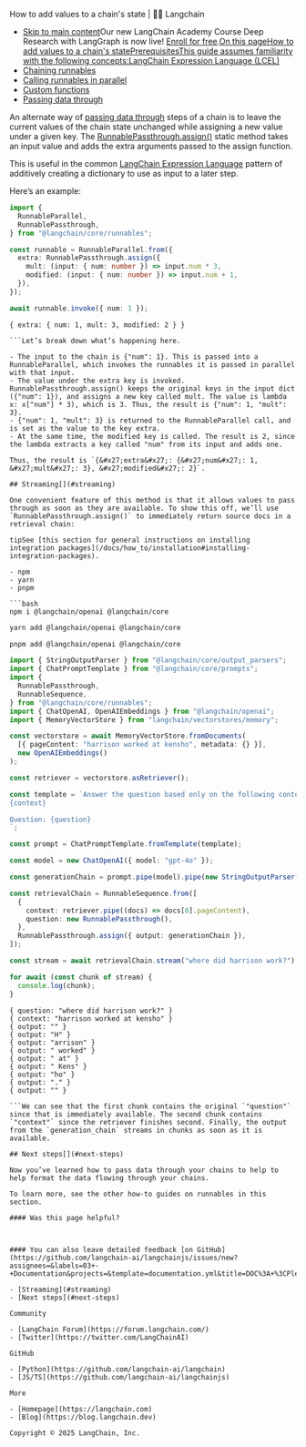 How to add values to a chain&#x27;s state | 🦜️🔗 Langchain
- [Skip to main content](#__docusaurus_skipToContent_fallback)Our new LangChain Academy Course Deep Research with LangGraph is now live! [Enroll for free](https://academy.langchain.com/courses/deep-research-with-langgraph/?utm_medium=internal&utm_source=docs&utm_campaign=q3-2025_deep-research-course_co).[On this pageHow to add values to a chain&#x27;s statePrerequisitesThis guide assumes familiarity with the following concepts:LangChain Expression Language (LCEL)](/docs/concepts/lcel)
- [Chaining runnables](/docs/how_to/sequence/)
- [Calling runnables in parallel](/docs/how_to/parallel/)
- [Custom functions](/docs/how_to/functions/)
- [Passing data through](/docs/how_to/passthrough)

An alternate way of [passing data through](/docs/how_to/passthrough) steps of a chain is to leave the current values of the chain state unchanged while assigning a new value under a given key. The [RunnablePassthrough.assign()](https://api.js.langchain.com/classes/langchain_core.runnables.RunnablePassthrough.html#assign-2) static method takes an input value and adds the extra arguments passed to the assign function.

This is useful in the common [LangChain Expression Language](/docs/concepts/lcel) pattern of additively creating a dictionary to use as input to a later step.

Here’s an example:

```typescript
import {
  RunnableParallel,
  RunnablePassthrough,
} from "@langchain/core/runnables";

const runnable = RunnableParallel.from({
  extra: RunnablePassthrough.assign({
    mult: (input: { num: number }) => input.num * 3,
    modified: (input: { num: number }) => input.num + 1,
  }),
});

await runnable.invoke({ num: 1 });

```

```text
{ extra: { num: 1, mult: 3, modified: 2 } }

```Let’s break down what’s happening here.

- The input to the chain is {"num": 1}. This is passed into a RunnableParallel, which invokes the runnables it is passed in parallel with that input.
- The value under the extra key is invoked. RunnablePassthrough.assign() keeps the original keys in the input dict ({"num": 1}), and assigns a new key called mult. The value is lambda x: x["num"] * 3), which is 3. Thus, the result is {"num": 1, "mult": 3}.
- {"num": 1, "mult": 3} is returned to the RunnableParallel call, and is set as the value to the key extra.
- At the same time, the modified key is called. The result is 2, since the lambda extracts a key called "num" from its input and adds one.

Thus, the result is `{&#x27;extra&#x27;: {&#x27;num&#x27;: 1, &#x27;mult&#x27;: 3}, &#x27;modified&#x27;: 2}`.

## Streaming[​](#streaming)

One convenient feature of this method is that it allows values to pass through as soon as they are available. To show this off, we’ll use `RunnablePassthrough.assign()` to immediately return source docs in a retrieval chain:

tipSee [this section for general instructions on installing integration packages](/docs/how_to/installation#installing-integration-packages).

- npm
- yarn
- pnpm

```bash
npm i @langchain/openai @langchain/core

```

```bash
yarn add @langchain/openai @langchain/core

```

```bash
pnpm add @langchain/openai @langchain/core

```

```typescript
import { StringOutputParser } from "@langchain/core/output_parsers";
import { ChatPromptTemplate } from "@langchain/core/prompts";
import {
  RunnablePassthrough,
  RunnableSequence,
} from "@langchain/core/runnables";
import { ChatOpenAI, OpenAIEmbeddings } from "@langchain/openai";
import { MemoryVectorStore } from "langchain/vectorstores/memory";

const vectorstore = await MemoryVectorStore.fromDocuments(
  [{ pageContent: "harrison worked at kensho", metadata: {} }],
  new OpenAIEmbeddings()
);

const retriever = vectorstore.asRetriever();

const template = `Answer the question based only on the following context:
{context}

Question: {question}
`;

const prompt = ChatPromptTemplate.fromTemplate(template);

const model = new ChatOpenAI({ model: "gpt-4o" });

const generationChain = prompt.pipe(model).pipe(new StringOutputParser());

const retrievalChain = RunnableSequence.from([
  {
    context: retriever.pipe((docs) => docs[0].pageContent),
    question: new RunnablePassthrough(),
  },
  RunnablePassthrough.assign({ output: generationChain }),
]);

const stream = await retrievalChain.stream("where did harrison work?");

for await (const chunk of stream) {
  console.log(chunk);
}

```

```text
{ question: "where did harrison work?" }
{ context: "harrison worked at kensho" }
{ output: "" }
{ output: "H" }
{ output: "arrison" }
{ output: " worked" }
{ output: " at" }
{ output: " Kens" }
{ output: "ho" }
{ output: "." }
{ output: "" }

```We can see that the first chunk contains the original `"question"` since that is immediately available. The second chunk contains `"context"` since the retriever finishes second. Finally, the output from the `generation_chain` streams in chunks as soon as it is available.

## Next steps[​](#next-steps)

Now you’ve learned how to pass data through your chains to help to help format the data flowing through your chains.

To learn more, see the other how-to guides on runnables in this section.

#### Was this page helpful?



#### You can also leave detailed feedback [on GitHub](https://github.com/langchain-ai/langchainjs/issues/new?assignees=&labels=03+-+Documentation&projects=&template=documentation.yml&title=DOC%3A+%3CPlease+write+a+comprehensive+title+after+the+%27DOC%3A+%27+prefix%3E).

- [Streaming](#streaming)
- [Next steps](#next-steps)

Community

- [LangChain Forum](https://forum.langchain.com/)
- [Twitter](https://twitter.com/LangChainAI)

GitHub

- [Python](https://github.com/langchain-ai/langchain)
- [JS/TS](https://github.com/langchain-ai/langchainjs)

More

- [Homepage](https://langchain.com)
- [Blog](https://blog.langchain.dev)

Copyright © 2025 LangChain, Inc.